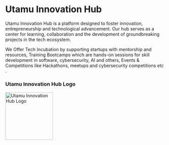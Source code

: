 # Utamu Innovation Hub

Utamu Innovation Hub is a platform designed to foster innovation, entrepreneurship and technological advancement. Our hub serves as a center for learning, collaboration and the development of groundbreaking projects in the tech ecosystem.

We Offer Tech Incubation by supporting startups with mentorship and resources, Training Bootcamps which are hands-on sessions for skill development in software, cybersecurity, AI and others, Events & Competitions like Hackathons, meetups and cybersecurity competitions etc .

### Utamu Innovation Hub Logo
<img src="https://github.com/user-attachments/assets/6350c6d4-35fa-4b93-9133-1846f5b44dbf" alt="Utamu Innovation Hub Logo" width="150" height="150">
